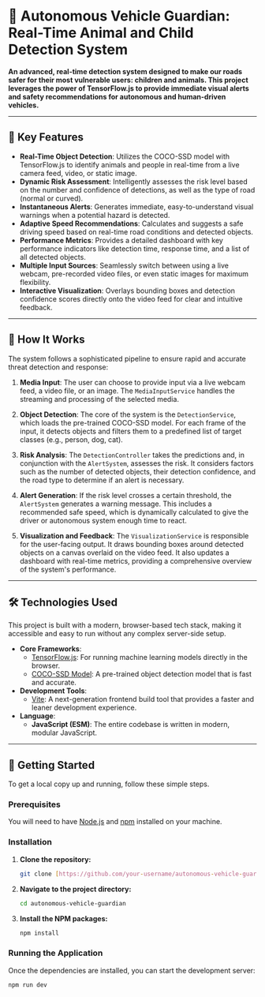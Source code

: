 # 🐾 Autonomous Vehicle Guardian: Real-Time Animal and Child Detection System

**An advanced, real-time detection system designed to make our roads safer for their most vulnerable users: children and animals. This project leverages the power of TensorFlow.js to provide immediate visual alerts and safety recommendations for autonomous and human-driven vehicles.**

---

## 🌟 Key Features

- **Real-Time Object Detection**: Utilizes the COCO-SSD model with TensorFlow.js to identify animals and people in real-time from a live camera feed, video, or static image.
- **Dynamic Risk Assessment**: Intelligently assesses the risk level based on the number and confidence of detections, as well as the type of road (normal or curved).
- **Instantaneous Alerts**: Generates immediate, easy-to-understand visual warnings when a potential hazard is detected.
- **Adaptive Speed Recommendations**: Calculates and suggests a safe driving speed based on real-time road conditions and detected objects.
- **Performance Metrics**: Provides a detailed dashboard with key performance indicators like detection time, response time, and a list of all detected objects.
- **Multiple Input Sources**: Seamlessly switch between using a live webcam, pre-recorded video files, or even static images for maximum flexibility.
- **Interactive Visualization**: Overlays bounding boxes and detection confidence scores directly onto the video feed for clear and intuitive feedback.

---

## 🔧 How It Works

The system follows a sophisticated pipeline to ensure rapid and accurate threat detection and response:

1.  **Media Input**: The user can choose to provide input via a live webcam feed, a video file, or an image. The `MediaInputService` handles the streaming and processing of the selected media.

2.  **Object Detection**: The core of the system is the `DetectionService`, which loads the pre-trained COCO-SSD model. For each frame of the input, it detects objects and filters them to a predefined list of target classes (e.g., person, dog, cat).

3.  **Risk Analysis**: The `DetectionController` takes the predictions and, in conjunction with the `AlertSystem`, assesses the risk. It considers factors such as the number of detected objects, their detection confidence, and the road type to determine if an alert is necessary.

4.  **Alert Generation**: If the risk level crosses a certain threshold, the `AlertSystem` generates a warning message. This includes a recommended safe speed, which is dynamically calculated to give the driver or autonomous system enough time to react.

5.  **Visualization and Feedback**: The `VisualizationService` is responsible for the user-facing output. It draws bounding boxes around detected objects on a canvas overlaid on the video feed. It also updates a dashboard with real-time metrics, providing a comprehensive overview of the system's performance.

---

## 🛠️ Technologies Used

This project is built with a modern, browser-based tech stack, making it accessible and easy to run without any complex server-side setup.

-   **Core Frameworks**:
    -   [TensorFlow.js](https://www.tensorflow.org/js): For running machine learning models directly in the browser.
    -   [COCO-SSD Model](https://github.com/tensorflow/tfjs-models/tree/master/coco-ssd): A pre-trained object detection model that is fast and accurate.
-   **Development Tools**:
    -   [Vite](https://vitejs.dev/): A next-generation frontend build tool that provides a faster and leaner development experience.
-   **Language**:
    -   **JavaScript (ESM)**: The entire codebase is written in modern, modular JavaScript.

---

## 🚀 Getting Started

To get a local copy up and running, follow these simple steps.

### Prerequisites

You will need to have [Node.js](https://nodejs.org/en/) and [npm](https://www.npmjs.com/) installed on your machine.

### Installation

1.  **Clone the repository:**
    ```sh
    git clone [https://github.com/your-username/autonomous-vehicle-guardian.git](https://github.com/your-username/autonomous-vehicle-guardian.git)
    ```

2.  **Navigate to the project directory:**
    ```sh
    cd autonomous-vehicle-guardian
    ```

3.  **Install the NPM packages:**
    ```sh
    npm install
    ```

### Running the Application

Once the dependencies are installed, you can start the development server:

```sh
npm run dev
